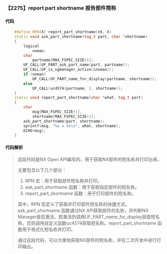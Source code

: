 ### 【2275】report part shortname 报告部件简称

#### 代码

```cpp
    #define RPN(X) report_part_shortname(#X, X)  
    static void ask_part_shortname(tag_t part, char *shortname)  
    {  
        logical  
            nxman;  
        char  
            partname[MAX_FSPEC_SIZE+1];  
        UF_CALL(UF_PART_ask_part_name(part, partname));  
        UF_CALL(UF_is_ugmanager_active(&nxman));  
        if (nxman)  
            UF_CALL(UF_PART_name_for_display(partname, shortname));  
        else  
            UF_CALL(uc4574(partname, 2, shortname));  
    }  
    static void report_part_shortname(char *what, tag_t part)  
    {  
        char  
            msg[MAX_FSPEC_SIZE+1],  
            shortname[MAX_FSPEC_SIZE+1];  
        ask_part_shortname(part, shortname);  
        sprintf(msg, "%s = %s\n", what, shortname);  
        ECHO(msg);  
    }

```

#### 代码解析

> 这段代码是NX Open API编写的，用于获取NX部件的短名称并打印出来。
>
> 主要包含以下几个部分：
>
> 1. RPN 宏：用于获取部件短名称并打印。
> 2. ask_part_shortname 函数：用于获取指定部件的短名称。
> 3. report_part_shortname 函数：用于打印部件的短名称。
>
> 其中，RPN 宏定义了获取并打印部件短名称的快捷方式。ask_part_shortname 函数通过NX API获取部件的名称，并判断NX Manager是否激活，若激活则调用UF_PART_name_for_display获取短名称，否则调用自定义函数uc4574获取短名称。report_part_shortname 函数用于格式化短名称并打印。
>
> 通过这段代码，可以方便地获取NX部件的短名称，并在二次开发中进行打印输出。
>
